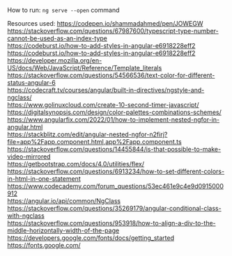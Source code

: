 How to run:
`ng serve --open` command

Resources used:
https://codepen.io/shammadahmed/pen/JOWEGW <br/>
https://stackoverflow.com/questions/67987600/typescript-type-number-cannot-be-used-as-an-index-type <br/>
https://codeburst.io/how-to-add-styles-in-angular-e6918228eff2 <br/>
https://codeburst.io/how-to-add-styles-in-angular-e6918228eff2 <br/>
https://developer.mozilla.org/en-US/docs/Web/JavaScript/Reference/Template_literals <br/>
https://stackoverflow.com/questions/54566536/text-color-for-different-status-angular-6 <br/>
https://codecraft.tv/courses/angular/built-in-directives/ngstyle-and-ngclass/ <br/>
https://www.golinuxcloud.com/create-10-second-timer-javascript/ <br/>
https://digitalsynopsis.com/design/color-palettes-combinations-schemes/ <br/>
https://www.angularfix.com/2022/01/how-to-implement-nested-ngfor-in-angular.html <br/>
https://stackblitz.com/edit/angular-nested-ngfor-n2firj?file=app%2Fapp.component.html,app%2Fapp.component.ts <br/>
https://stackoverflow.com/questions/14455844/is-that-possible-to-make-video-mirrored <br/>
https://getbootstrap.com/docs/4.0/utilities/flex/ <br/>
https://stackoverflow.com/questions/6913234/how-to-set-different-colors-in-html-in-one-statement <br/>
https://www.codecademy.com/forum_questions/53ec461e9c4e9d0915000912 <br/>
https://angular.io/api/common/NgClass <br/>
https://stackoverflow.com/questions/35269179/angular-conditional-class-with-ngclass <br/>
https://stackoverflow.com/questions/953918/how-to-align-a-div-to-the-middle-horizontally-width-of-the-page <br/>
https://developers.google.com/fonts/docs/getting_started <br/>
https://fonts.google.com/ <br/>
